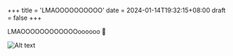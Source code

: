 +++
title = 'LMAOOOOOOOOOO'
date = 2024-01-14T19:32:15+08:00
draft = false
+++

LMAOOOOOOOOOOOOoooooo 🤣

![Alt text](https://archives.bulbagarden.net/media/upload/f/fb/0001Bulbasaur.png "a title")